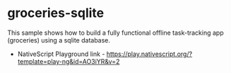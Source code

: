 # groceries-sqlite
This sample shows how to build a fully functional offline task-tracking app (groceries) using a sqlite database.

* NativeScript Playground link - https://play.nativescript.org/?template=play-ng&id=AO3iYR&v=2
